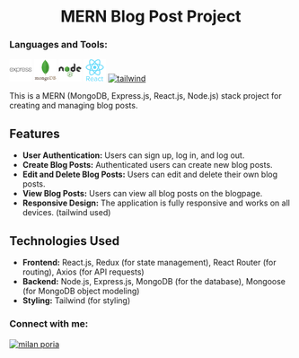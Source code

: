 <h1 align="center">MERN Blog Post Project</h1>



<h3 align="left">Languages and Tools:</h3>
<p align="left">
<a href="https://expressjs.com" target="_blank" rel="noreferrer"><img src="https://raw.githubusercontent.com/devicons/devicon/master/icons/express/express-original-wordmark.svg" alt="express" width="40" height="40"/></a>
<a href="https://www.mongodb.com/" target="_blank" rel="noreferrer"><img src="https://raw.githubusercontent.com/devicons/devicon/master/icons/mongodb/mongodb-original-wordmark.svg" alt="mongodb" width="40" height="40"/></a>
<a href="https://nodejs.org" target="_blank" rel="noreferrer"><img src="https://raw.githubusercontent.com/devicons/devicon/master/icons/nodejs/nodejs-original-wordmark.svg" alt="nodejs" width="40" height="40"/></a>
<a href="https://reactjs.org/" target="_blank" rel="noreferrer"><img src="https://raw.githubusercontent.com/devicons/devicon/master/icons/react/react-original-wordmark.svg" alt="react" width="40" height="40"/></a>
<a href="https://tailwindcss.com/" target="_blank" rel="noreferrer"><img src="https://www.vectorlogo.zone/logos/tailwindcss/tailwindcss-icon.svg" alt="tailwind" width="40" height="40"/></a>
</p>


This is a MERN (MongoDB, Express.js, React.js, Node.js) stack project for creating and managing blog posts.

## Features

- **User Authentication:** Users can sign up, log in, and log out.
- **Create Blog Posts:** Authenticated users can create new blog posts.
- **Edit and Delete Blog Posts:** Users can edit and delete their own blog posts.
- **View Blog Posts:** Users can view all blog posts on the blogpage.
- **Responsive Design:** The application is fully responsive and works on all devices. (tailwind used)

## Technologies Used

- **Frontend:** React.js, Redux (for state management), React Router (for routing), Axios (for API requests)
- **Backend:** Node.js, Express.js, MongoDB (for the database), Mongoose (for MongoDB object modeling)
- **Styling:** Tailwind  (for styling)







<h3 align="left">Connect with me:</h3>
<p align="left">
<a href="https://www.linkedin.com/in/milan-poria" target="blank"><img align="center" src="https://raw.githubusercontent.com/rahuldkjain/github-profile-readme-generator/master/src/images/icons/Social/linked-in-alt.svg" alt="milan poria" height="30" width="40" /></a>
</p>

